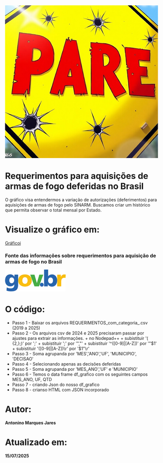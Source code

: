 ![Requerimentos para aquisição de arma de fogo de 2019 e 2025](https://github.com/Antonino-Marques-Jares/aquisicao_armas_de_fogo_deferidas/blob/main/placa_pare.jpg?raw=true)

# Requerimentos para aquisições de armas de fogo deferidas no Brasil
O gráfico visa entendermos a variação de autorizações (deferimentos) para aquisições de armas de fogo pelo SINARM.
Buscamos criar um histórico que permita observar o total mensal por Estado.

# Visualize o gráfico em:
[Gráficoi](https://www.areadetrampo.com.br/mapa-de-pescadores-no-brasil/)

### Fonte das informações sobre requerimentos para aquisição de armas de fogo no Brasil
[![Gov Br](govbr.webp)](https://dados.gov.br/dados/conjuntos-dados/sinarm)

# O código:

- Passo 1 - Baixar os arquivos REQUERIMENTOS_com_categoria_<ano>.csv (2019 a 2025)
- Passo 2 - Os arquivos csv de 2024 e 2025 precisaram passar por ajustes para extrair as informações.
       + no Nodepad++
       + subistituir  '( {2,};)' por ';'
       + subistituir  ';' por '","'
       + subistituir  '^([0-9]|[A-Z])' por '"$1'
       + subistituir  '([0-9]|[A-Z])\r' por '$1"\r'
- Passo 3 - Soma agrupanda por 'MES','ANO','UF', 'MUNICIPIO', 'DECISAO'
- Passo 4 - Selecionando apenas as decisões deferidas
- Passo 5 - Soma agrupanda por 'MES_ANO','UF' e 'MUNICIPIO'
- Passo 6 - Temos o data frame df_grafico com os seguintes campos MES_ANO,	UF,	QTD
- Passo 7 - criando Json do nosso df_grafico
- Passo 8 - crianso HTML com JSON incorporado
  
# Autor:
**Antonino Marques Jares**

# Atualizado em:
**15/07/2025**

